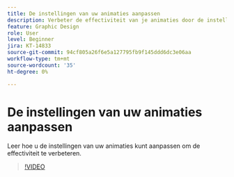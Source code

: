 ```yaml
---
title: De instellingen van uw animaties aanpassen
description: Verbeter de effectiviteit van je animaties door de instellingen aan te passen
feature: Graphic Design
role: User
level: Beginner
jira: KT-14833
source-git-commit: 94cf805a26f6e5a127795fb9f145ddd6dc3e06aa
workflow-type: tm+mt
source-wordcount: '35'
ht-degree: 0%

---
```


# De instellingen van uw animaties aanpassen

Leer hoe u de instellingen van uw animaties kunt aanpassen om de effectiviteit te verbeteren.

>[!VIDEO](https://video.tv.adobe.com/v/3426977?quality=12&learn=on&hidetitle=true)
